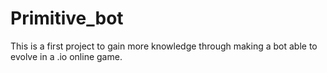 # Primitive_bot
This is a first project to gain more knowledge through making a bot able to evolve in a .io online game.
